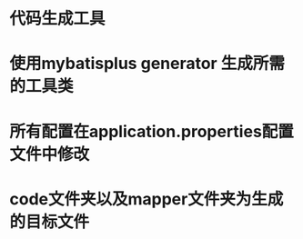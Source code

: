 # 代码生成工具
# 使用mybatisplus generator 生成所需的工具类
# 所有配置在application.properties配置文件中修改
# code文件夹以及mapper文件夹为生成的目标文件
